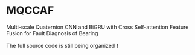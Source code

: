 # MQCCAF
Multi-scale Quaternion CNN and BiGRU with Cross Self-attention Feature Fusion for Fault Diagnosis of Bearing

The full source code is still being organized！
